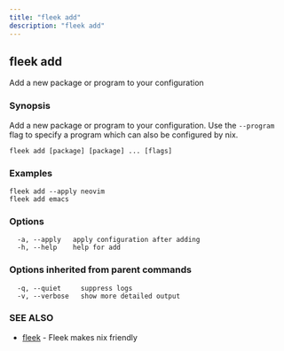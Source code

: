 ```yaml
---
title: "fleek add"
description: "fleek add"
---
```

## fleek add

Add a new package or program to your configuration

### Synopsis

Add a new package or program to your configuration.
Use the `--program` flag to specify a program which can also be configured by nix.

```
fleek add [package] [package] ... [flags]
```

### Examples

```
fleek add --apply neovim
fleek add emacs

```

### Options

```
  -a, --apply   apply configuration after adding
  -h, --help    help for add
```

### Options inherited from parent commands

```
  -q, --quiet     suppress logs
  -v, --verbose   show more detailed output
```

### SEE ALSO

* [fleek](/docs/cli/fleek/)	 - Fleek makes nix friendly

